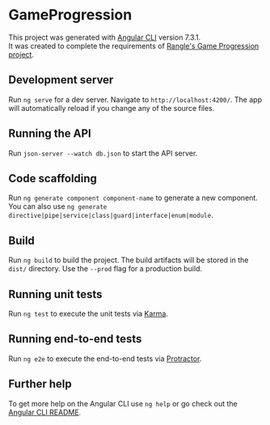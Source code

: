 # GameProgression

This project was generated with [Angular CLI](https://github.com/angular/angular-cli) version 7.3.1.<br>
It was created to complete the requirements of [Rangle's Game Progression project](https://github.com/rangle/game-progression).

## Development server

Run `ng serve` for a dev server. Navigate to `http://localhost:4200/`. The app will automatically reload if you change any of the source files.

## Running the API

Run `json-server --watch db.json` to start the API server.

## Code scaffolding

Run `ng generate component component-name` to generate a new component. You can also use `ng generate directive|pipe|service|class|guard|interface|enum|module`.

## Build

Run `ng build` to build the project. The build artifacts will be stored in the `dist/` directory. Use the `--prod` flag for a production build.

## Running unit tests

Run `ng test` to execute the unit tests via [Karma](https://karma-runner.github.io).

## Running end-to-end tests

Run `ng e2e` to execute the end-to-end tests via [Protractor](http://www.protractortest.org/).

## Further help

To get more help on the Angular CLI use `ng help` or go check out the [Angular CLI README](https://github.com/angular/angular-cli/blob/master/README.md).
